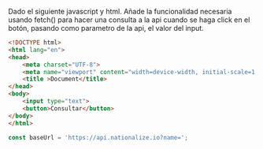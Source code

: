 Dado el siguiente javascript y html. Añade la funcionalidad necesaria usando fetch() para hacer una consulta a la api cuando se haga click en el botón, pasando como parametro de la api, el valor del input.

```html
<!DOCTYPE html>
<html lang="en">
<head>
    <meta charset="UTF-8">
    <meta name="viewport" content="width=device-width, initial-scale=1.0">
    <title >Document</title>
</head>
<body>
    <input type="text">
    <button>Consultar</button>
</body>
</html>
```

```js
const baseUrl = 'https://api.nationalize.io?name=';
```

